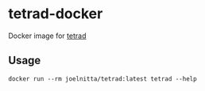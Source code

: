 # tetrad-docker

Docker image for [tetrad](https://github.com/eaton-lab/tetrad)

## Usage

```
docker run --rm joelnitta/tetrad:latest tetrad --help
```
